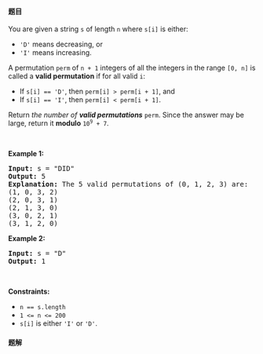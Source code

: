 #### 题目
<p>You are given a string <code>s</code> of length <code>n</code> where <code>s[i]</code> is either:</p>

<ul>
	<li><code>&#39;D&#39;</code> means decreasing, or</li>
	<li><code>&#39;I&#39;</code> means increasing.</li>
</ul>

<p>A permutation <code>perm</code> of <code>n + 1</code> integers of all the integers in the range <code>[0, n]</code> is called a <strong>valid permutation</strong> if for all valid <code>i</code>:</p>

<ul>
	<li>If <code>s[i] == &#39;D&#39;</code>, then <code>perm[i] &gt; perm[i + 1]</code>, and</li>
	<li>If <code>s[i] == &#39;I&#39;</code>, then <code>perm[i] &lt; perm[i + 1]</code>.</li>
</ul>

<p>Return <em>the number of <strong>valid permutations</strong> </em><code>perm</code>. Since the answer may be large, return it <strong>modulo</strong> <code>10<sup>9</sup> + 7</code>.</p>

<p>&nbsp;</p>
<p><strong class="example">Example 1:</strong></p>

<pre>
<strong>Input:</strong> s = &quot;DID&quot;
<strong>Output:</strong> 5
<strong>Explanation:</strong> The 5 valid permutations of (0, 1, 2, 3) are:
(1, 0, 3, 2)
(2, 0, 3, 1)
(2, 1, 3, 0)
(3, 0, 2, 1)
(3, 1, 2, 0)
</pre>

<p><strong class="example">Example 2:</strong></p>

<pre>
<strong>Input:</strong> s = &quot;D&quot;
<strong>Output:</strong> 1
</pre>

<p>&nbsp;</p>
<p><strong>Constraints:</strong></p>

<ul>
	<li><code>n == s.length</code></li>
	<li><code>1 &lt;= n &lt;= 200</code></li>
	<li><code>s[i]</code> is either <code>&#39;I&#39;</code> or <code>&#39;D&#39;</code>.</li>
</ul>


 #### 题解